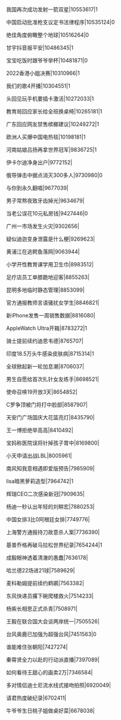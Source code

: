 我国再次成功发射一箭双星|10553617|1

中国启动批准枪支议定书法律程序|10535124|0

绝佳角度俯瞰整个地球|10516264|0

甘宇抖音报平安|10486345|1

宝宝吃饭时跟爷爷举杯|10481871|0

2022香港小姐决赛|10310966|1

我们的歌4开播|10304551|1

头回见玩手机要插卡激活|10272033|1

教育局回应家长给全班换桌椅|10265181|1

广东回应网友禁售槟榔建议|10249272|1

欧洲人买爆中国电热毯|10198181|1

河南姑娘吕扬再拿世界冠军|9836725|1

伊卡尔迪净身出户|9772152|

俄导弹击中据点消灭300多人|9730980|0

与你到永久翻唱|9677039|

男子常熬夜致牙齿掉光|9634679|

当老公误花10元私房钱|9427446|0

广州一市场发生火灾|9302656|

疑似迪迦变身泄露是什么梗|9269623|

黄浦江在逃鳄鱼落网|9063944|

小学开性教育课学用卫生巾|8983512|

足疗店员工单膝跪地迎客|8855263|

昆明多地临时静态管理|8853099|

官方通报教师言语骚扰女学生|8846821|

新iPhone发售一周销售数据|8816080|

AppleWatch Ultra开箱|8783272|1

骑士提前续约迪恩韦德|8765707|

印度18.5万头牛感染皮肤病|8715314|1

全球掀起新一轮加息潮|8706037|

男生自愿给首次扎针女友练手|8698521|

使命召唤19开放3天|8654852|

C罗争顶被门将打中脸部|8587907|

天安门广场国庆大花篮亮灯|8435790|

王一博拒绝举高高|8410492|

宝妈称医院误将针掉孩子胃中|8169800|

小天申请出战LBL|8005961|

南风知我意相遇即爱版预告|7985909|

lisa暗黑萝莉造型|7964742|1

辉瑞CEO二次感染新冠|7909635|

杨迪一秒认出年轻的刘畊宏|7880253|

中国女排3比0阿根廷女排|7749776|

上海警方通报持刀故意杀人案|7736390|

基普乔格再破马拉松世界纪录|7654244|1

成毅眼神透着清澈的愚蠢|7636178|

哈兰德22场进21球|7589629|

麦科勒姆提前续约鹈鹕|7563382|

东风快递员撂下碗爬楼救火|7514233|

杨紫长相思正式杀青|7508971|

王毅在联合国大会谈两岸统一|7505526|

台风奥鹿已加强为超强台风|7451563|0

谁能难住张朝阳|7427274|

秦霄贤全力以赴的行动派直播|7397089|

如何看待王甜心的画卖2万|7346584|

多对情侣迪士尼流水线式接吻拍照|6920049|

请君热度破纪录|6702411|

牛爷爷生日桃子姐做桌好菜|6678038|

